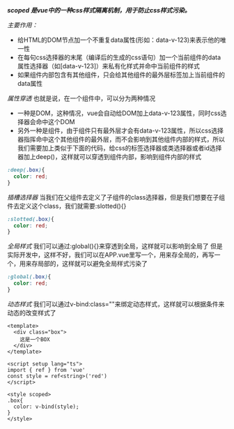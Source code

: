 ***scoped 是vue中的一种css样式隔离机制，用于防止css样式污染。***

*主要作用：*

* 给HTML的DOM节点加一个不重复data属性(形如：data-v-123)来表示他的唯一性
* 在每句css选择器的末尾（编译后的生成的css语句）加一个当前组件的data属性选择器（如[data-v-123]）来私有化样式并命中当前组件的样式
* 如果组件内部包含有其他组件，只会给其他组件的最外层标签加上当前组件的data属性

*属性穿透*
  也就是说，在一个组件中，可以分为两种情况
- 一种是DOM，这种情况，vue会自动给DOM加上data-v-123属性，同时css选择器会命中这个DOM
- 另外一种是组件，由于组件只有最外层才会有data-v-123属性，所以css选择器指挥命中这个其他组件的最外层，而不会影响到其他组件内部的样式，所以我们需要加上类似于下面的代码，给css的标签选择器或类选择器或者id选择器加上deep()，这样就可以穿透到组件内部，影响到组件内部的样式

```css
:deep(.box){
  color: red;
}
```

*插槽选择器*
当我们在父组件去定义了子组件的class选择器，但是我们想要在子组件去定义这个class，我们就需要:slotted(){}

```css
:slotted(.box){
  color: red;
}
```

*全局样式*
我们可以通过:global(){}来穿透到全局，这样就可以影响到全局了
但是实际开发中，这样不好，我们可以在APP.vue里写一个<style></style>，用来存全局的，再写一个<style scoped></style>，用来存局部的，这样就可以避免全局样式污染了

```css
:global(.box){
  color: red;
}
```

*动态样式*
我们可以通过v-bind:class=""来绑定动态样式，这样就可以根据条件来动态的改变样式了

```vue
<template>
  <div class="box">
    这是一个BOX
  </div>
</template>

<script setup lang="ts">
import { ref } from 'vue'
const style = ref<string>('red')
</script>

<style scoped>
.box{
  color: v-bind(style);
}
</style>
```

